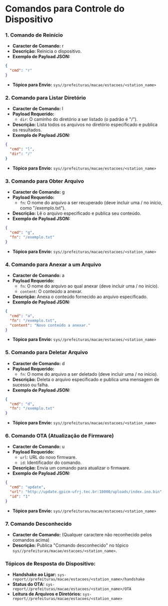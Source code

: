 
# Comandos para Controle do Dispositivo

### 1. Comando de Reinício
- **Caracter de Comando:** r
- **Descrição:** Reinicia o dispositivo.
- **Exemplo de Payload JSON:**
```json
{
  "cmd": "r"
}
```
- **Tópico para Envio:** `sys//prefeituras/macae/estacoes/<station_name>`

### 2. Comando para Listar Diretório
- **Caracter de Comando:** l
- **Payload Requerido:**
  - `dir`: O caminho do diretório a ser listado (o padrão é "/").
- **Descrição:** Lista todos os arquivos no diretório especificado e publica os resultados.
- **Exemplo de Payload JSON:**
```json
{
  "cmd": "l",
  "dir": "/"
}
```
- **Tópico para Envio:** `sys//prefeituras/macae/estacoes/<station_name>`

### 3. Comando para Obter Arquivo
- **Caracter de Comando:** g
- **Payload Requerido:**
  - `fn`: O nome do arquivo a ser recuperado (deve incluir uma / no início, como "/exemplo.txt").
- **Descrição:** Lê o arquivo especificado e publica seu conteúdo.
- **Exemplo de Payload JSON:**
```json
{
  "cmd": "g",
  "fn": "/exemplo.txt"
}
```
- **Tópico para Envio:** `sys//prefeituras/macae/estacoes/<station_name>`

### 4. Comando para Anexar a um Arquivo
- **Caracter de Comando:** a
- **Payload Requerido:**
  - `fn`: O nome do arquivo ao qual anexar (deve incluir uma / no início).
  - `content`: O conteúdo a anexar.
- **Descrição:** Anexa o conteúdo fornecido ao arquivo especificado.
- **Exemplo de Payload JSON:**
```json
{
  "cmd": "a",
  "fn": "/exemplo.txt",
  "content": "Novo conteúdo a anexar."
}
```
- **Tópico para Envio:** `sys//prefeituras/macae/estacoes/<station_name>`

### 5. Comando para Deletar Arquivo
- **Caracter de Comando:** d
- **Payload Requerido:**
  - `fn`: O nome do arquivo a ser deletado (deve incluir uma / no início).
- **Descrição:** Deleta o arquivo especificado e publica uma mensagem de sucesso ou falha.
- **Exemplo de Payload JSON:**
```json
{
  "cmd": "d",
  "fn": "/exemplo.txt"
}
```
- **Tópico para Envio:** `sys//prefeituras/macae/estacoes/<station_name>`

### 6. Comando OTA (Atualização de Firmware)
- **Caracter de Comando:** u
- **Payload Requerido:**
  - `url`: URL do novo firmware.
  - `id`: Identificador do comando.
- **Descrição:** Envia um comando para atualizar o firmware.
- **Exemplo de Payload JSON:**
```json
{
  "cmd": "update",
  "url": "http://update.gpicm-ufrj.tec.br:18000/uploads/index.ino.bin",
  "id": "1"
}
```
- **Tópico para Envio:** `sys//prefeituras/macae/estacoes/<station_name>`

### 7. Comando Desconhecido
- **Caracter de Comando:** (Qualquer caractere não reconhecido pelos comandos acima)
- **Descrição:** Publica "Comando desconhecido" no tópico `sys//prefeituras/macae/estacoes/<station_name>`.

### Tópicos de Resposta do Dispositivo:
- **Handshake ao Ligar:** `sys-report//prefeituras/macae/estacoes/<station_name>/handshake`
- **Status do OTA:** `sys-report//prefeituras/macae/estacoes/<station_name>/OTA`
- **Leitura de Arquivos e Diretórios:** `sys-report//prefeituras/macae/estacoes/<station_name>`
